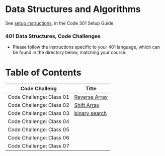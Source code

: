 # Data Structures and Algorithms

See [setup instructions](https://codefellows.github.io/setup-guide/code-301/3-code-challenges), in the Code 301 Setup Guide.

### 401 Data Structures, Code Challenges

- Please follow the instructions specific to your 401 language, which can be found in the directory below, matching your course.

# Table of Contents
|Code Challeng           |Title                                                                     |
|------------------------|--------------------------------------------------------------------------|
|Code Challenge: Class 01|[Reverse Array](./javascript/arrayReverse/README.md)                      | 
|Code Challenge: Class 02|[Shift Array](./javascript/arrayShift/README.md)                          |
|Code Challenge: Class 03|[binary search](./javascript/arrayBinarySearch/README.md)                 |
|Code Challenge: Class 04|                                                                          |
|Code Challenge: Class 05|                                                                          |
|Code Challenge: Class 06|                                                                          |
|Code Challenge: Class 07|                                                                          |